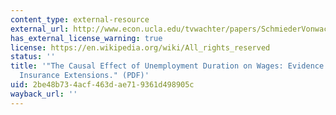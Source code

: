 ```yaml
---
content_type: external-resource
external_url: http://www.econ.ucla.edu/tvwachter/papers/SchmiederVonwachterBender.pdf
has_external_license_warning: true
license: https://en.wikipedia.org/wiki/All_rights_reserved
status: ''
title: '"The Causal Effect of Unemployment Duration on Wages: Evidence from Unemployment
  Insurance Extensions." (PDF)'
uid: 2be48b73-4acf-463d-ae71-9361d498905c
wayback_url: ''
---
```

